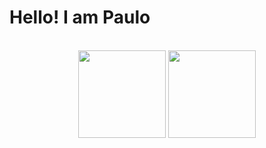 # Hello! I am Paulo

<br>

<div align="center">
  <img height="140em" src="https://github-readme-stats.vercel.app/api?username=P4ul1t0s&show_icons=true&theme=dark&include_all_commits=true&count_private=true"/>
  <img height="140em" src="https://github-readme-stats.vercel.app/api/top-langs/?username=P4ul1t0s&layout=compact&langs_count=7&theme=dark"/>
</div>
